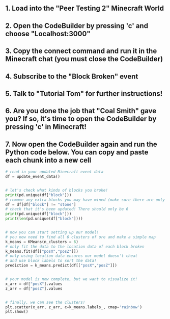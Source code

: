 ## 1. Load into the "Peer Testing 2" Minecraft World

## 2. Open the CodeBuilder by pressing 'c' and choose "Localhost:3000"

## 3. Copy the connect command and run it in the Minecraft chat (you must close the CodeBuilder)

## 4. Subscribe to the "Block Broken" event

## 5. Talk to "Tutorial Tom" for further instructions!

## 6. Are you done the job that "Coal Smith" gave you? If so, it's time to open the CodeBuilder by pressing 'c' in Minecraft!

## 7. Now open the CodeBuilder again and run the Python code below. You can copy and paste each chunk into a new cell

```python
# read in your updated Minecraft event data
df = update_event_data()


# let's check what kinds of blocks you broke!
print(pd.unique(df["block"]))
# remove any extra blocks you may have mined (make sure there are only 6!)
df = df[df["block"] != "stone"]
# check that it's been updated! There should only be 6
print(pd.unique(df["block"]))
print(len(pd.unique(df["block"])))


# now you can start setting up our model!
# you now need to find all 6 clusters of ore and make a simple map
k_means = KMeans(n_clusters = 6)
# only fit the data to the location data of each block broken
k_means.fit(df[["posX","posZ"]])
# only using location data ensures our model doesn't cheat
# and use block labels to sort the data!
prediction = k_means.predict(df[["posX","posZ"]])


# your model is now complete, but we want to visualize it!
x_arr = df["posX"].values
z_arr = df["posZ"].values


# finally, we can see the clusters!
plt.scatter(x_arr, z_arr, c=k_means.labels_, cmap='rainbow')
plt.show()
```